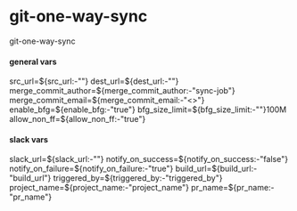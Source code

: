 # git-one-way-sync
git-one-way-sync

#### general vars
src_url=${src_url:-""}
dest_url=${dest_url:-""} 
merge_commit_author=${merge_commit_author:-"sync-job"}
merge_commit_email=${merge_commit_email:-"<>"}
enable_bfg=${enable_bfg:-"true"}
bfg_size_limit=${bfg_size_limit:-""}100M
allow_non_ff=${allow_non_ff:-"true"}

#### slack vars
slack_url=${slack_url:-""}
notify_on_success=${notify_on_success:-"false"}
notify_on_failure=${notify_on_failure:-"true"}
build_url=${build_url:-"build_url"}
triggered_by=${triggered_by:-"triggered_by"}
project_name=${project_name:-"project_name"}
pr_name=${pr_name:-"pr_name"}
